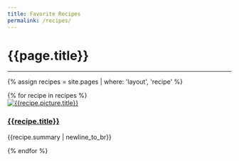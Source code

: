 ```yaml
---
title: Favorite Recipes
permalink: /recipes/
---
```


# {{page.title}}

---

{% assign recipes = site.pages | where: 'layout', 'recipe' %}

<section>
  {% for recipe in recipes %}
    <div class="card card-wide-images">
      <a href="{{recipe.url}}">
        <img
          alt="{{recipe.picture.title}}"
          src="/recipes/{{recipe.picture.filename}}"
          class="card-pic"
        >
      </a>
      <div class="card-details">
        <h3><a href="{{recipe.url}}">{{recipe.title}}</a></h3>
        <p>{{recipe.summary  | newline_to_br}}</p>
      </div>
    </div>
  {% endfor %}
</section>
